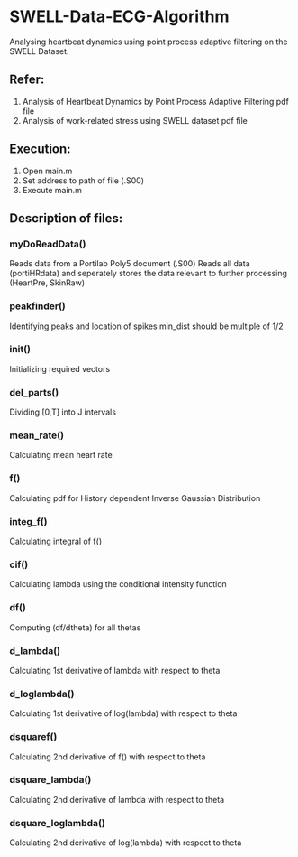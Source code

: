 # SWELL-Data-ECG-Algorithm
Analysing heartbeat dynamics using point process adaptive filtering on the SWELL Dataset.

## Refer:
1. Analysis of Heartbeat Dynamics by Point Process Adaptive Filtering pdf file
2. Analysis of work-related stress using SWELL dataset pdf file

## Execution:
1. Open main.m
2. Set address to path of file (.S00)
3. Execute main.m

## Description of files:
### myDoReadData()
Reads data from a Portilab Poly5 document (.S00)
Reads all data (portiHRdata) and seperately stores the data relevant to further processing (HeartPre, SkinRaw)

### peakfinder()
Identifying peaks and location of spikes
min_dist should be multiple of 1/2

### init()
Initializing required vectors

### del_parts()
Dividing [0,T] into J intervals

### mean_rate()
Calculating mean heart rate

### f()
Calculating pdf for History dependent Inverse Gaussian Distribution

### integ_f()
Calculating integral of f()

### cif()
Calculating lambda using the conditional intensity function

### df()
Computing (df/dtheta) for all thetas

### d_lambda()
Calculating 1st derivative of lambda with respect to theta 

### d_loglambda()
Calculating 1st derivative of log(lambda) with respect to theta 

### dsquaref()
Calculating 2nd derivative of f() with respect to theta 

### dsquare_lambda()
Calculating 2nd derivative of lambda with respect to theta 

### dsquare_loglambda()
Calculating 2nd derivative of log(lambda) with respect to theta 
